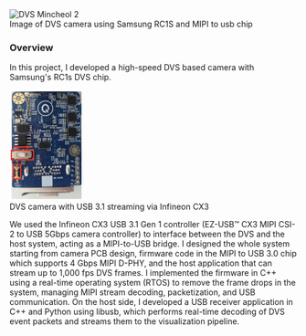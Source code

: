<img src="/projects/P9/imgs/dvs_mincheol_2.jpg" style="width:46rem;" alt="DVS Mincheol 2" />
<figcaption class="text-sm text-center text-gray-500">Image of DVS camera using Samsung RC1S and MIPI to usb chip</figcaption>

### Overview

In this project, I developed a high-speed DVS based camera with Samsung's RC1s DVS chip.

<img src="/projects/P9/imgs/dvs_usb_camera.jpg" style="width:8rem;" class="mx-auto" alt="USB DVS Camera" />
<figcaption class="text-sm text-center text-gray-500">DVS camera with USB 3.1 streaming via Infineon CX3</figcaption>

We used the Infineon CX3 USB 3.1 Gen 1 controller (EZ-USB™ CX3 MIPI CSI-2 to USB 5Gbps camera controller) to interface between the DVS and the host system, acting as a MIPI-to-USB bridge.
I designed the whole system starting from camera PCB design, firmware code in the MIPI to USB 3.0 chip which supports 4 Gbps MIPI D-PHY, and the host application that can stream up to 1,000 fps DVS frames.
I implemented the firmware in C++ using a real-time operating system (RTOS) to remove the frame drops in the system, managing MIPI stream decoding, packetization, and USB communication.
On the host side, I developed a USB receiver application in C++ and Python using libusb, which performs real-time decoding of DVS event packets and streams them to the visualization pipeline.
